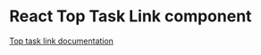 # React Top Task Link component

[Top task link documentation](../../../css/src/components/top-task-link/README.md)
